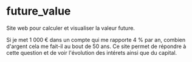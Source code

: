 # future_value
Site web pour calculer et visualiser la valeur future.

Si je met 1 000 € dans un compte qui me rapporte 4 % par an, combien d'argent cela me fait-il au bout de 50 ans.
Ce site permet de répondre à cette question et de voir l'évolution des intérets ainsi que du capital.
